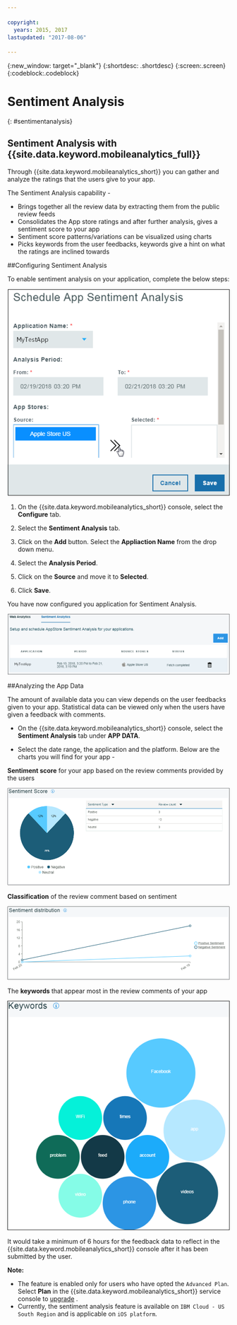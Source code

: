 ```yaml
---

copyright:
  years: 2015, 2017
lastupdated: "2017-08-06"

---
```

{:new_window: target="_blank"}
{:shortdesc: .shortdesc}
{:screen:.screen}
{:codeblock:.codeblock}

# Sentiment Analysis
{: #sentimentanalysis}

## Sentiment Analysis with {{site.data.keyword.mobileanalytics_full}}

Through {{site.data.keyword.mobileanalytics_short}} you can gather and analyze the ratings that the users give to your app.

The Sentiment Analysis capability -

 - Brings together all the review data by extracting them from the public review feeds
 - Consolidates the App store ratings and after further analysis, gives a sentiment score to your app
 - Sentiment score patterns/variations can be visualized using charts
 - Picks keywords from the user feedbacks, keywords give a hint on what the ratings are inclined towards
 
##Configuring Sentiment Analysis

To enable sentiment analysis on your application, complete the below steps:

![configure sentiment](images/configure_sentiment.png)

1. On the {{site.data.keyword.mobileanalytics_short}} console, select the **Configure** tab.

2. Select the **Sentiment Analysis** tab.

3. Click on the **Add** button.  Select the **Appliaction Name** from the drop down menu.

4. Select the **Analysis Period**. 

5. Click on the **Source** and move it to **Selected**.

6. Click **Save**.

You have now configured you application for Sentiment Analysis.

![sentiment](images/sentiment_analysis.png)

##Analyzing the App Data

The amount of available data you can view depends on the user feedbacks given to your app. Statistical data can be viewed only when the users have given a feedback with comments.

 - On the {{site.data.keyword.mobileanalytics_short}} console, select the **Sentiment Analysis** tab under **APP DATA**.

 - Select the date range, the application and the platform. Below are the charts you will find for your app -

**Sentiment score** for your app based on the review comments provided by the users 

![sentiment score](images/sentiment_score.png)

**Classification** of the review comment based on sentiment

![review comments](images/sentiment_review.png)

The **keywords** that appear most in the review comments of your app

![keywords](images/sentiment_keywords.png)


It would take a minimum of 6 hours for the feedback data to reflect in the {{site.data.keyword.mobileanalytics_short}} console after it has been submitted by the user.

**Note:**
 - The feature is enabled only for users who have opted the `Advanced Plan`. Select **Plan** in the {{site.data.keyword.mobileanalytics_short}} service console to [upgrade](https://console-tok02-red.cdn.s-bluemix.net/docs/account/change-plan.html#changing) .
 - Currently, the sentiment analysis feature is available on `IBM Cloud - US South Region` and is applicable on `iOS platform`.



































